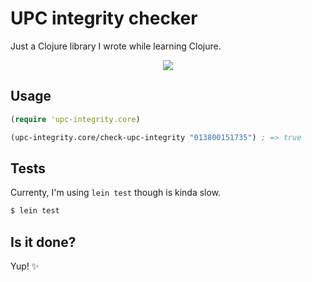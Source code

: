 UPC integrity checker
===

Just a Clojure library I wrote while learning Clojure.

<p align="center">
  <img src=http://www.reactiongifs.com/r/werd.gif>
</p>

Usage
------

```clojure
(require 'upc-integrity.core)

(upc-integrity.core/check-upc-integrity "013800151735") ; => true
```

Tests
-----

Currenty, I'm using `lein test` though is kinda slow.

```bash
$ lein test
```

Is it done?
-----------

Yup! :sparkles:
